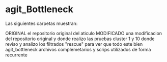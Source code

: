 # agit_Bottleneck
Las siguientes carpetas muestran:

ORIGINAL el repositorio original del aticulo
MODIFICADO una modificacion del repositorio original y donde realizo las pruebas
cluster 1 y 10 donde reviso y analizo los filtrados "rescue" para ver que todo este bien
agit_bottleneck archivos complemetarios y scrips utilizados de forma recurrente
